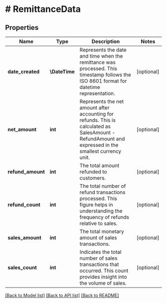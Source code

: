 # # RemittanceData

## Properties

Name | Type | Description | Notes
------------ | ------------- | ------------- | -------------
**date_created** | **\DateTime** | Represents the date and time when the remittance was processed. This timestamp follows the ISO 8601 format for datetime representation. | [optional]
**net_amount** | **int** | Represents the net amount after accounting for refunds. This is calculated as SalesAmount - RefundAmount and expressed in the smallest currency unit. | [optional]
**refund_amount** | **int** | The total amount refunded to customers. | [optional]
**refund_count** | **int** | The total number of refund transactions processed. This figure helps in understanding the frequency of refunds relative to sales. | [optional]
**sales_amount** | **int** | The total monetary amount of sales transactions. | [optional]
**sales_count** | **int** | Indicates the total number of sales transactions that occurred. This count provides insight into the volume of sales. | [optional]

[[Back to Model list]](../../README.md#models) [[Back to API list]](../../README.md#endpoints) [[Back to README]](../../README.md)
